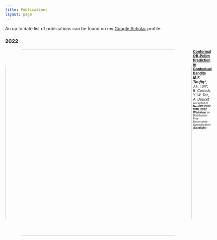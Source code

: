 ```yaml
---
title: Publications
layout: page
---
```


An up to date list of publications can be found on my [Google Scholar](https://scholar.google.com/citations?hl=en&user=oDL6ahoAAAAJ) profile.


### 2022

<div style="display:flex;">

  <div style="flex:1; padding-right:1%">
    <!-- <img src="{{ site.url }}/img/paper-icons/COPP7.png" style="align:left; border: 1px solid #d3d3d3; border-style: outset;"> -->
    <!-- <img src="{{ site.url }}/img/paper-icons/COPP7.png" style="display:block; margin-left:auto; margin-right:auto; border-radius:50%; width:100%;"> -->
    <img src="{{ site.url }}/img/paper-icons/causal_ill.png"
    style="width:600px; border-radius:10%">
    <!-- style="display:block; margin-left:auto; margin-right:auto; border-radius:50%; width:100%;"> -->
  </div>

  <div style="flex:2.5;">
    <b style="font-size: 80%;"><a href="https://arxiv.org/abs/2206.04405">Conformal Off-Policy Prediction in Contextual Bandits</a></b><br>
    <i style="font-size: 80%;"><b>M.F. Taufiq*</b>, J.F. Ton*, R. Cornish, Y. W. Teh, A. Doucet</i><br>
    <!-- <a style="font-size: 80%;" href="https://arxiv.org/abs/2206.04405">
      arxiv.org/abs/2206.04405
    </a><br> -->
    <i style="font-size: 60%;">Accepted at <b>NeurIPS 2022</b></i><br>
    <i style="font-size: 60%;"><b>ICML 2022 Workshop</b> on Distribution-Free Uncertainty Quantification (<b>Spotlight</b>). </i><br>
  </div>
</div>

&nbsp;